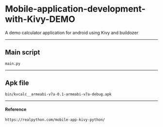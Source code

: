# Mobile-application-development-with-Kivy-DEMO
A demo calculator application for android using Kivy and buildozer


--------------
## Main script
    main.py

-------
## Apk file
    bin/kvcalc__armeabi-v7a-0.1-armeabi-v7a-debug.apk

------
#### Reference 
    https://realpython.com/mobile-app-kivy-python/
